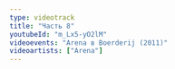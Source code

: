 ```yaml
---
type: videotrack
title: "Часть 8"
youtubeId: "m_Lx5-yO2lM"
videoevents: "Arena в Boerderij (2011)"
videoartists: ["Arena"]
---
```

